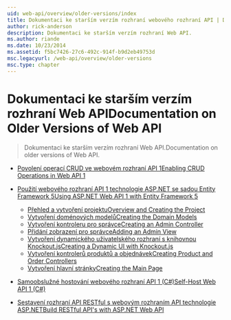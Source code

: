 ```yaml
---
uid: web-api/overview/older-versions/index
title: Dokumentaci ke starším verzím rozhraní webového rozhraní API | Dokumentace Microsoftu
author: rick-anderson
description: Dokumentaci ke starším verzím rozhraní Web API.
ms.author: riande
ms.date: 10/23/2014
ms.assetid: f5bc7426-27c6-492c-914f-b9d2eb49753d
msc.legacyurl: /web-api/overview/older-versions
msc.type: chapter
---
```

<a name="documentation-on-older-versions-of-web-api"></a><span data-ttu-id="03be8-103">Dokumentaci ke starším verzím rozhraní Web API</span><span class="sxs-lookup"><span data-stu-id="03be8-103">Documentation on Older Versions of Web API</span></span>
====================
> <span data-ttu-id="03be8-104">Dokumentaci ke starším verzím rozhraní Web API.</span><span class="sxs-lookup"><span data-stu-id="03be8-104">Documentation on older versions of Web API.</span></span>


- [<span data-ttu-id="03be8-105">Povolení operací CRUD ve webovém rozhraní API 1</span><span class="sxs-lookup"><span data-stu-id="03be8-105">Enabling CRUD Operations in Web API 1</span></span>](creating-a-web-api-that-supports-crud-operations.md)
- [<span data-ttu-id="03be8-106">Použití webového rozhraní API 1 technologie ASP.NET se sadou Entity Framework 5</span><span class="sxs-lookup"><span data-stu-id="03be8-106">Using ASP.NET Web API 1 with Entity Framework 5</span></span>](using-web-api-1-with-entity-framework-5/index.md)

    - [<span data-ttu-id="03be8-107">Přehled a vytvoření projektu</span><span class="sxs-lookup"><span data-stu-id="03be8-107">Overview and Creating the Project</span></span>](using-web-api-1-with-entity-framework-5/using-web-api-with-entity-framework-part-1.md)
    - [<span data-ttu-id="03be8-108">Vytvoření doménových modelů</span><span class="sxs-lookup"><span data-stu-id="03be8-108">Creating the Domain Models</span></span>](using-web-api-1-with-entity-framework-5/using-web-api-with-entity-framework-part-2.md)
    - [<span data-ttu-id="03be8-109">Vytvoření kontroleru pro správce</span><span class="sxs-lookup"><span data-stu-id="03be8-109">Creating an Admin Controller</span></span>](using-web-api-1-with-entity-framework-5/using-web-api-with-entity-framework-part-3.md)
    - [<span data-ttu-id="03be8-110">Přidání zobrazení pro správce</span><span class="sxs-lookup"><span data-stu-id="03be8-110">Adding an Admin View</span></span>](using-web-api-1-with-entity-framework-5/using-web-api-with-entity-framework-part-4.md)
    - [<span data-ttu-id="03be8-111">Vytvoření dynamického uživatelského rozhraní s knihovnou Knockout.js</span><span class="sxs-lookup"><span data-stu-id="03be8-111">Creating a Dynamic UI with Knockout.js</span></span>](using-web-api-1-with-entity-framework-5/using-web-api-with-entity-framework-part-5.md)
    - [<span data-ttu-id="03be8-112">Vytvoření kontrolerů produktů a objednávek</span><span class="sxs-lookup"><span data-stu-id="03be8-112">Creating Product and Order Controllers</span></span>](using-web-api-1-with-entity-framework-5/using-web-api-with-entity-framework-part-6.md)
    - [<span data-ttu-id="03be8-113">Vytvoření hlavní stránky</span><span class="sxs-lookup"><span data-stu-id="03be8-113">Creating the Main Page</span></span>](using-web-api-1-with-entity-framework-5/using-web-api-with-entity-framework-part-7.md)
- [<span data-ttu-id="03be8-114">Samoobslužné hostování webového rozhraní API 1 (C#)</span><span class="sxs-lookup"><span data-stu-id="03be8-114">Self-Host Web API 1 (C#)</span></span>](self-host-a-web-api.md)
- [<span data-ttu-id="03be8-115">Sestavení rozhraní API RESTful s webovým rozhraním API technologie ASP.NET</span><span class="sxs-lookup"><span data-stu-id="03be8-115">Build RESTful API's with ASP.NET Web API</span></span>](build-restful-apis-with-aspnet-web-api.md)

